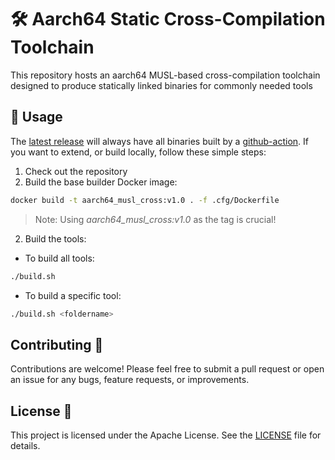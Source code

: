 # 🛠️ Aarch64 Static Cross-Compilation Toolchain

This repository hosts an aarch64 MUSL-based cross-compilation toolchain designed to produce statically linked binaries for commonly needed tools

## 🚀 Usage

The [latest release](https://github.com/tiiuae/aarch64_bin_builder/releases/latest) will always have all binaries built by a [github-action](https://github.com/tiiuae/aarch64_bin_builder/blob/main/.github/workflows/build.yml).
If you want to extend, or build locally, follow these simple steps:

1. Check out the repository
2. Build the base builder Docker image:

```sh
docker build -t aarch64_musl_cross:v1.0 . -f .cfg/Dockerfile
```

> Note: Using _aarch64_musl_cross:v1.0_ as the tag is crucial!

2. Build the tools:

- To build all tools:

```sh
./build.sh
```

- To build a specific tool:

```sh
./build.sh <foldername>
```

## Contributing 🤝

Contributions are welcome! Please feel free to submit a pull request or open an issue for any bugs, feature requests, or improvements.

## License 📜

This project is licensed under the Apache License. See the [LICENSE](LICENSE.md) file for details.
